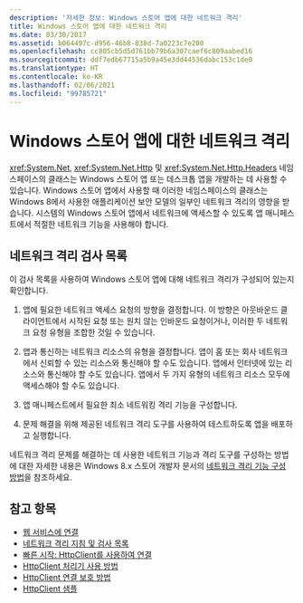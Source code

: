 ```yaml
---
description: '자세한 정보: Windows 스토어 앱에 대한 네트워크 격리'
title: Windows 스토어 앱에 대한 네트워크 격리
ms.date: 03/30/2017
ms.assetid: b064497c-d956-46b8-838d-7a0223c7e200
ms.openlocfilehash: cc805cb5d5d761bb79b6a307caef6c809aabed16
ms.sourcegitcommit: ddf7edb67715a5b9a45e3dd44536dabc153c1de0
ms.translationtype: HT
ms.contentlocale: ko-KR
ms.lasthandoff: 02/06/2021
ms.locfileid: "99785721"
---
```

# <a name="network-isolation-for-windows-store-apps"></a>Windows 스토어 앱에 대한 네트워크 격리

<xref:System.Net>, <xref:System.Net.Http> 및 <xref:System.Net.Http.Headers> 네임스페이스의 클래스는 Windows 스토어 앱 또는 데스크톱 앱을 개발하는 데 사용할 수 있습니다. Windows 스토어 앱에서 사용할 때 이러한 네임스페이스의 클래스는 Windows 8에서 사용한 애플리케이션 보안 모델의 일부인 네트워크 격리의 영향을 받습니다. 시스템의 Windows 스토어 앱에서 네트워크에 액세스할 수 있도록 앱 매니페스트에서 적절한 네트워크 기능을 사용해야 합니다.  
  
## <a name="checklist-for-network-isolation"></a>네트워크 격리 검사 목록  

이 검사 목록을 사용하여 Windows 스토어 앱에 대해 네트워크 격리가 구성되어 있는지 확인합니다.  
  
1. 앱에 필요한 네트워크 액세스 요청의 방향을 결정합니다. 이 방향은 아웃바운드 클라이언트에서 시작된 요청 또는 원치 않는 인바운드 요청이거나, 이러한 두 네트워크 요청 유형을 조합한 것일 수 있습니다.  
  
2. 앱과 통신하는 네트워크 리소스의 유형을 결정합니다. 앱이 홈 또는 회사 네트워크에서 신뢰할 수 있는 리소스와 통신해야 할 수도 있습니다. 앱에서 인터넷에 있는 리소스와 통신해야 할 수도 있습니다. 앱에서 두 가지 유형의 네트워크 리소스 모두에 액세스해야 할 수도 있습니다.  
  
3. 앱 매니페스트에서 필요한 최소 네트워킹 격리 기능을 구성합니다.  
  
4. 문제 해결을 위해 제공된 네트워크 격리 도구를 사용하여 테스트하도록 앱을 배포하고 실행합니다.  
  
네트워크 격리 문제를 해결하는 데 사용한 네트워크 기능과 격리 도구를 구성하는 방법에 대한 자세한 내용은 Windows 8.x 스토어 개발자 문서의 [네트워크 격리 기능 구성 방법](/previous-versions/windows/apps/hh770532(v=win.10))을 참조하세요.
  
## <a name="see-also"></a>참고 항목

- [웹 서비스에 연결](/previous-versions/windows/apps/hh761504(v=win.10))
- [네트워크 격리 지침 및 검사 목록](/previous-versions/windows/apps/hh770532(v=win.10))
- [빠른 시작: HttpClient를 사용하여 연결](/previous-versions/windows/apps/hh781239(v=win.10))
- [HttpClient 처리기 사용 방법](/previous-versions/windows/apps/hh781241(v=win.10))
- [HttpClient 연결 보호 방법](/previous-versions/windows/apps/hh781240(v=win.10))
- [HttpClient 샘플](https://code.msdn.microsoft.com/windowsapps/HttpClient-sample-55700664)
